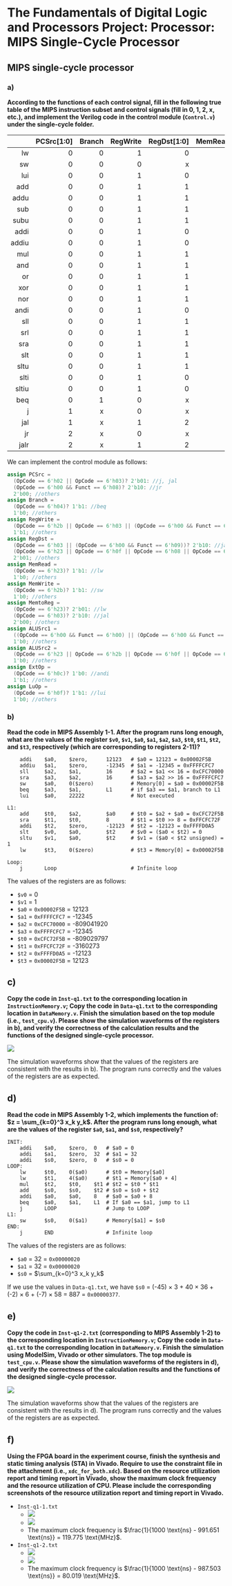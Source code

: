 # The Fundamentals of Digital Logic and Processors Project: Processor: MIPS Single-Cycle Processor

## MIPS single-cycle processor

### a)

**According to the functions of each control signal, fill in the following true table of the MIPS instruction subset and control signals (fill in 0, 1, 2, x, etc.), and implement the Verilog code in the control module (`Control.v`) under the single-cycle folder.**

|       | PCSrc[1:0] | Branch | RegWrite | RegDst[1:0] | MemRead | MemWrite | MemtoReg[1:0] | ALUSrc1 | ALUSrc2 | ExtOp | LuOp |
| ----: | ---------: | -----: | -------: | ----------: | ------: | -------: | ------------: | ------: | ------: | ----: | ---: |
|    lw |          0 |      0 |        1 |           0 |       1 |        0 |             1 |       0 |       1 |     1 |    0 |
|    sw |          0 |      0 |        0 |           x |       0 |        1 |             x |       0 |       1 |     1 |    0 |
|   lui |          0 |      0 |        1 |           0 |       0 |        0 |             0 |       0 |       1 |     x |    1 |
|   add |          0 |      0 |        1 |           1 |       0 |        0 |             0 |       0 |       0 |     x |    x |
|  addu |          0 |      0 |        1 |           1 |       0 |        0 |             0 |       0 |       0 |     x |    x |
|   sub |          0 |      0 |        1 |           1 |       0 |        0 |             0 |       0 |       0 |     x |    x |
|  subu |          0 |      0 |        1 |           1 |       0 |        0 |             0 |       0 |       0 |     x |    x |
|  addi |          0 |      0 |        1 |           0 |       0 |        0 |             0 |       0 |       1 |     1 |    0 |
| addiu |          0 |      0 |        1 |           0 |       0 |        0 |             0 |       0 |       1 |     1 |    0 |
|   mul |          0 |      0 |        1 |           1 |       0 |        0 |             0 |       0 |       0 |     x |    x |
|   and |          0 |      0 |        1 |           1 |       0 |        0 |             0 |       0 |       0 |     x |    x |
|    or |          0 |      0 |        1 |           1 |       0 |        0 |             0 |       0 |       0 |     x |    x |
|   xor |          0 |      0 |        1 |           1 |       0 |        0 |             0 |       0 |       0 |     x |    x |
|   nor |          0 |      0 |        1 |           1 |       0 |        0 |             0 |       0 |       0 |     x |    x |
|  andi |          0 |      0 |        1 |           0 |       0 |        0 |             0 |       0 |       1 |     0 |    0 |
|   sll |          0 |      0 |        1 |           1 |       0 |        0 |             0 |       1 |       0 |     x |    x |
|   srl |          0 |      0 |        1 |           1 |       0 |        0 |             0 |       1 |       0 |     x |    x |
|   sra |          0 |      0 |        1 |           1 |       0 |        0 |             0 |       1 |       0 |     x |    x |
|   slt |          0 |      0 |        1 |           1 |       0 |        0 |             0 |       0 |       0 |     x |    x |
|  sltu |          0 |      0 |        1 |           1 |       0 |        0 |             0 |       0 |       0 |     x |    x |
|  slti |          0 |      0 |        1 |           0 |       0 |        0 |             0 |       0 |       1 |     1 |    0 |
| sltiu |          0 |      0 |        1 |           0 |       0 |        0 |             0 |       0 |       1 |     1 |    0 |
|   beq |          0 |      1 |        0 |           x |       0 |        0 |             x |       0 |       0 |     1 |    0 |
|     j |          1 |      x |        0 |           x |       0 |        0 |             x |       x |       x |     x |    x |
|   jal |          1 |      x |        1 |           2 |       0 |        0 |             2 |       x |       x |     x |    x |
|    jr |          2 |      x |        0 |           x |       0 |        0 |             x |       x |       x |     x |    x |
|  jalr |          2 |      x |        1 |           2 |       0 |        0 |             2 |       x |       x |     x |    x |

We can implement the control module as follows:

```verilog
assign PCSrc = 
  (OpCode == 6'h02 || OpCode == 6'h03)? 2'b01: //j, jal
  (OpCode == 6'h00 && Funct == 6'h08)? 2'b10: //jr
  2'b00; //others
assign Branch = 
  (OpCode == 6'h04)? 1'b1: //beq
  1'b0; //others
assign RegWrite =
  (OpCode == 6'h2b || OpCode == 6'h03 || (OpCode == 6'h00 && Funct == 6'h08))? 1'b0: //sw, j, jr
  1'b1; //others
assign RegDst =
  (OpCode == 6'h03 || (OpCode == 6'h00 && Funct == 6'h09))? 2'b10: //jal, jalr
  (OpCode == 6'h23 || OpCode == 6'h0f || OpCode == 6'h08 || OpCode == 6'h09 || OpCode == 6'h0c || OpCode == 6'h0a || OpCode == 6'h0b)? 2'b00: //lw, lui, addi, addiu, andi, slti, sltiu
  2'b01; //others
assign MemRead =
  (OpCode == 6'h23)? 1'b1: //lw
  1'b0; //others
assign MemWrite =
  (OpCode == 6'h2b)? 1'b1: //sw
  1'b0; //others
assign MemtoReg =
  (OpCode == 6'h23)? 2'b01: //lw
  (OpCode == 6'h03)? 2'b10: //jal
  2'b00; //others
assign ALUSrc1 =
  ((OpCode == 6'h00 && Funct == 6'h00) || (OpCode == 6'h00 && Funct == 6'h02) || (OpCode == 6'h00 && Funct == 6'h03))? 1'b1: //sll, srl, sra
  1'b0; //others
assign ALUSrc2 =
  (OpCode == 6'h23 || OpCode == 6'h2b || OpCode == 6'h0f || OpCode == 6'h08 || OpCode == 6'h09 || OpCode == 6'h0c || OpCode == 6'h0a || OpCode == 6'h0b)? 1'b1: //lw, sw, lui, addi, addiu, andi, slti, sltiu
  1'b0; //others
assign ExtOp =
  (OpCode == 6'h0c)? 1'b0: //andi
  1'b1; //others
assign LuOp =
  (OpCode == 6'h0f)? 1'b1: //lui
  1'b0; //others
```

### b)

**Read the code in MIPS Assembly 1-1. After the program runs long enough, what are the values of the register `$v0`, `$v1`, `$a0`, `$a1`, `$a2`, `$a3`, `$t0`, `$t1`, `$t2`, and `$t3`, respectively (which are corresponding to registers 2-11)?**

```assembly
    addi    $a0,    $zero,      12123   # $a0 = 12123 = 0x00002F5B
    addiu   $a1,    $zero,      -12345  # $a1 = -12345 = 0xFFFFCFC7
    sll     $a2,    $a1,        16      # $a2 = $a1 << 16 = 0xCFC70000
    sra     $a3,    $a2,        16      # $a3 = $a2 >> 16 = 0xFFFFCFC7
    sw      $a0,    0($zero)            # Memory[0] = $a0 = 0x00002F5B
    beq     $a3,    $a1,        L1      # if $a3 == $a1, branch to L1
    lui     $a0,    22222               # Not executed

L1: 
    add     $t0,    $a2,        $a0     # $t0 = $a2 + $a0 = 0xCFC72F5B
    sra     $t1,    $t0,        8       # $t1 = $t0 >> 8 = 0xFFCFC72F
    addi    $t2,    $zero,      -12123  # $t2 = -12123 = 0xFFFFD0A5
    slt     $v0,    $a0,        $t2     # $v0 = ($a0 < $t2) = 0
    sltu    $v1,    $a0,        $t2     # $v1 = ($a0 < $t2 unsigned) = 1
    lw      $t3,    0($zero)            # $t3 = Memory[0] = 0x00002F5B

Loop:
    j       Loop                        # Infinite loop
```

The values of the registers are as follows: 

- `$v0` = 0
- `$v1` = 1
- `$a0` = `0x00002F5B` = 12123
- `$a1` = `0xFFFFCFC7` = -12345
- `$a2` = `0xCFC70000` = -809041920
- `$a3` = `0xFFFFCFC7` = -12345
- `$t0` = `0xCFC72F5B` = -809029797
- `$t1` = `0xFFCFC72F` = -3160273
- `$t2` = `0xFFFFD0A5` = -12123
- `$t3` = `0x00002F5B` = 12123

## c)

**Copy the code in `Inst-q1.txt` to the corresponding location in `InstructionMemory.v`; Copy the code in `Data-q1.txt` to the corresponding location in `DataMemory.v`. Finish the simulation based on the top module (i.e., `test_cpu.v`). Please show the simulation waveforms of the registers in b), and verify the correctness of the calculation results and the functions of the designed single-cycle processor.**

![](assets/single-cycle-c.png)

The simulation waveforms show that the values of the registers are consistent with the results in b). The program runs correctly and the values of the registers are as expected.

## d)

**Read the code in MIPS Assembly 1-2, which implements the function of: $z = \sum_{k=0}^3 x_k y_k$. After the program runs long enough, what are the values of the register `$a0`, `$a1`, and `$s0`, respectively?**

```assembly
INIT:
    addi    $a0,    $zero,  0   # $a0 = 0
    addi    $a1,    $zero,  32  # $a1 = 32
    addi    $s0,    $zero,  0   # $s0 = 0
LOOP:
    lw      $t0,    0($a0)      # $t0 = Memory[$a0]
    lw      $t1,    4($a0)      # $t1 = Memory[$a0 + 4]
    mul     $t2,    $t0,    $t1 # $t2 = $t0 * $t1
    add     $s0,    $s0,    $t2 # $s0 = $s0 + $t2
    addi    $a0,    $a0,    8   # $a0 = $a0 + 8
    beq     $a0,    $a1,    L1  # If $a0 == $a1, jump to L1
    j       LOOP                # Jump to LOOP
L1: 
    sw      $s0,    0($a1)      # Memory[$a1] = $s0
END:
    j       END                 # Infinite loop
```

The values of the registers are as follows:

- `$a0` = 32 = `0x00000020`
- `$a1` = 32 = `0x00000020`
- `$s0` = $\sum_{k=0}^3 x_k y_k$

If we use the values in `Data-q1.txt`, we have `$s0` = (-45) × 3 + 40 × 36 + (-2) × 6 + (-7) × 58 = 887 = `0x00000377`.

## e)

**Copy the code in `Inst-q1-2.txt` (corresponding to MIPS Assembly 1-2) to the corresponding location in `InstructionMemory.v`; Copy the code in `Data-q1.txt` to the corresponding location in `DataMemory.v`. Finish the simulation using ModelSim, Vivado or other simulators. The top module is `test_cpu.v`. Please show the simulation waveforms of the registers in d), and verify the correctness of the calculation results and the functions of the designed single-cycle processor.**

![](assets/single-cycle-e.png)

The simulation waveforms show that the values of the registers are consistent with the results in d). The program runs correctly and the values of the registers are as expected.

## f)

**Using the FPGA board in the experiment course, finish the synthesis and static timing analysis (STA) in Vivado. Require to use the constraint file in the attachment (i.e., `xdc_for_both.xdc`). Based on the resource utilization report and timing report in Vivado, show the maximum clock frequency and the resource utilization of CPU. Please include the corresponding screenshots of the resource utilization report and timing report in Vivado.**

- `Inst-q1-1.txt`
  - ![](assets/single-cycle-f-1-1.png)
  - ![](assets/single-cycle-f-1-2.png)
  - The maximum clock frequency is $\frac{1}{1000 \text{ns} - 991.651 \text{ns}} = 119.775 \text{MHz}$.
- `Inst-q1-2.txt`
  - ![](assets/single-cycle-f-2-1.png)
  - ![](assets/single-cycle-f-2-2.png)
  - The maximum clock frequency is $\frac{1}{1000 \text{ns} - 987.503 \text{ns}} = 80.019 \text{MHz}$.